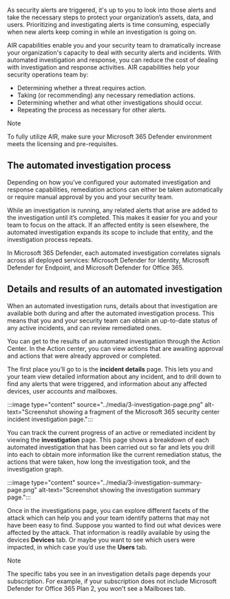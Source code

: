 As security alerts are triggered, it's up to you to look into those alerts and take the necessary steps to protect your organization’s assets, data, and users. Prioritizing and investigating alerts is time consuming, especially when new alerts keep coming in while an investigation is going on.

AIR capabilities enable you and your security team to dramatically increase your organization's capacity to deal with security alerts and incidents. With automated investigation and response, you can reduce the cost of dealing with investigation and response activities. AIR capabilities help your security operations team by:

- Determining whether a threat requires action.
- Taking (or recommending) any necessary remediation actions.
- Determining whether and what other investigations should occur.
- Repeating the process as necessary for other alerts.

> [!NOTE]
> To fully utilize AIR, make sure your Microsoft 365 Defender environment meets the licensing and pre-requisites.

## The automated investigation process

Depending on how you’ve configured your automated investigation and response capabilities, remediation actions can either be taken automatically or require manual approval by you and your security team.

While an investigation is running, any related alerts that arise are added to the investigation until it’s completed. This makes it easier for you and your team to focus on the attack. If an affected entity is seen elsewhere, the automated investigation expands its scope to include that entity, and the investigation process repeats.

In Microsoft 365 Defender, each automated investigation correlates signals across all deployed services: Microsoft Defender for Identity, Microsoft Defender for Endpoint, and Microsoft Defender for Office 365.

## Details and results of an automated investigation

When an automated investigation runs, details about that investigation are available both during and after the automated investigation process.  This means that you and your security team can obtain an up-to-date status of any active incidents, and can review remediated ones.

You can get to the results of an automated investigation through the Action Center. In the Action center, you can view actions that are awaiting approval and actions that were already approved or completed.

The first place you’ll go to is the **incident details** page. This lets you and your team view detailed information about any incident, and to drill down to find any alerts that were triggered, and information about any affected devices, user accounts and mailboxes.

:::image type="content" source="../media/3-investigation-page.png" alt-text="Screenshot showing a fragment of the Microsoft 365 security center incident investigation page.":::

You can track the current progress of an active or remediated incident by viewing the **investigation** page. This page shows a breakdown of each automated investigation that has been carried out so far and lets you drill into each to obtain more information like the current remediation status, the actions that were taken, how long the investigation took, and the investigation graph.

:::image type="content" source="../media/3-investigation-summary-page.png" alt-text="Screenshot showing the investigation summary page.":::

Once in the investigations page, you can explore different facets of the attack which can help you and your team identify patterns that may not have been easy to find. Suppose you wanted to find out what devices were affected by the attack. That information is readily available by using the devices **Devices** tab. Or maybe you want to see which users were impacted, in which case you’d use the **Users** tab.

> [!NOTE]
> The specific tabs you see in an investigation details page depends your subscription. For example, if your subscription does not include Microsoft Defender for Office 365 Plan 2, you won't see a Mailboxes tab.
